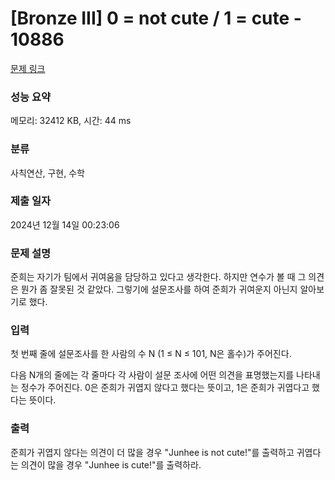 # [Bronze III] 0 = not cute / 1 = cute - 10886 

[문제 링크](https://www.acmicpc.net/problem/10886) 

### 성능 요약

메모리: 32412 KB, 시간: 44 ms

### 분류

사칙연산, 구현, 수학

### 제출 일자

2024년 12월 14일 00:23:06

### 문제 설명

<p>준희는 자기가 팀에서 귀여움을 담당하고 있다고 생각한다. 하지만 연수가 볼 때 그 의견은 뭔가 좀 잘못된 것 같았다. 그렇기에 설문조사를 하여 준희가 귀여운지 아닌지 알아보기로 했다.</p>

### 입력 

 <p>첫 번째 줄에 설문조사를 한 사람의 수 N (1 ≤ N ≤ 101, N은 홀수)가 주어진다.</p>

<p>다음 N개의 줄에는 각 줄마다 각 사람이 설문 조사에 어떤 의견을 표명했는지를 나타내는 정수가 주어진다. 0은 준희가 귀엽지 않다고 했다는 뜻이고, 1은 준희가 귀엽다고 했다는 뜻이다.</p>

### 출력 

 <p>준희가 귀엽지 않다는 의견이 더 많을 경우 "Junhee is not cute!"를 출력하고 귀엽다는 의견이 많을 경우 "Junhee is cute!"를 출력하라.</p>

